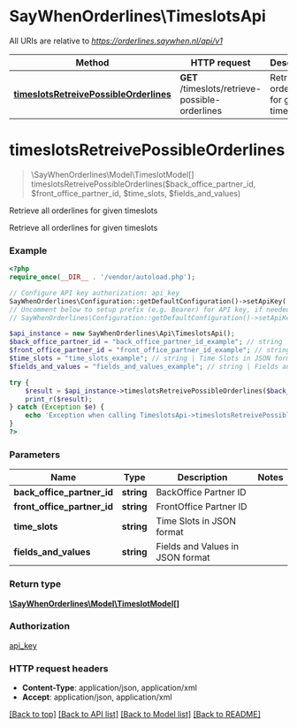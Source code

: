 # SayWhenOrderlines\TimeslotsApi

All URIs are relative to *https://orderlines.saywhen.nl/api/v1*

Method | HTTP request | Description
------------- | ------------- | -------------
[**timeslotsRetreivePossibleOrderlines**](TimeslotsApi.md#timeslotsRetreivePossibleOrderlines) | **GET** /timeslots/retrieve-possible-orderlines | Retrieve all orderlines for given timeslots


# **timeslotsRetreivePossibleOrderlines**
> \SayWhenOrderlines\Model\TimeslotModel[] timeslotsRetreivePossibleOrderlines($back_office_partner_id, $front_office_partner_id, $time_slots, $fields_and_values)

Retrieve all orderlines for given timeslots

Retrieve all orderlines for given timeslots

### Example
```php
<?php
require_once(__DIR__ . '/vendor/autoload.php');

// Configure API key authorization: api_key
SayWhenOrderlines\Configuration::getDefaultConfiguration()->setApiKey('ApiKey', 'YOUR_API_KEY');
// Uncomment below to setup prefix (e.g. Bearer) for API key, if needed
// SayWhenOrderlines\Configuration::getDefaultConfiguration()->setApiKeyPrefix('ApiKey', 'Bearer');

$api_instance = new SayWhenOrderlines\Api\TimeslotsApi();
$back_office_partner_id = "back_office_partner_id_example"; // string | BackOffice Partner ID
$front_office_partner_id = "front_office_partner_id_example"; // string | FrontOffice Partner ID
$time_slots = "time_slots_example"; // string | Time Slots in JSON format
$fields_and_values = "fields_and_values_example"; // string | Fields and Values in JSON format

try {
    $result = $api_instance->timeslotsRetreivePossibleOrderlines($back_office_partner_id, $front_office_partner_id, $time_slots, $fields_and_values);
    print_r($result);
} catch (Exception $e) {
    echo 'Exception when calling TimeslotsApi->timeslotsRetreivePossibleOrderlines: ', $e->getMessage(), PHP_EOL;
}
?>
```

### Parameters

Name | Type | Description  | Notes
------------- | ------------- | ------------- | -------------
 **back_office_partner_id** | **string**| BackOffice Partner ID |
 **front_office_partner_id** | **string**| FrontOffice Partner ID |
 **time_slots** | **string**| Time Slots in JSON format |
 **fields_and_values** | **string**| Fields and Values in JSON format |

### Return type

[**\SayWhenOrderlines\Model\TimeslotModel[]**](../Model/TimeslotModel.md)

### Authorization

[api_key](../../README.md#api_key)

### HTTP request headers

 - **Content-Type**: application/json, application/xml
 - **Accept**: application/json, application/xml

[[Back to top]](#) [[Back to API list]](../../README.md#documentation-for-api-endpoints) [[Back to Model list]](../../README.md#documentation-for-models) [[Back to README]](../../README.md)

